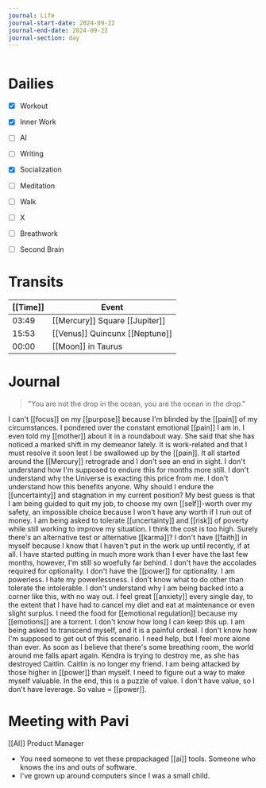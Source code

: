 ```yaml
---
journal: Life
journal-start-date: 2024-09-22
journal-end-date: 2024-09-22
journal-section: day
---
```


```calendar-nav
```

# Dailies

- [x] Workout
- [x] Inner Work
- [ ] AI
- [ ] Writing
- [x] Socialization
- [ ] Meditation
- [ ] Walk
- [ ] X
- [ ] Breathwork
- [ ] Second Brain


# Transits
| [[Time]] | Event |
|------|-------|
| 03:49 | [[Mercury]] Square [[Jupiter]] |
| 15:53 | [[Venus]] Quincunx [[Neptune]] |
| 00:00 | [[Moon]] in Taurus |

# Journal

> "You are not the drop in the ocean, you are the ocean in the drop."

I can't [[focus]] on my [[purpose]] because I'm blinded by the [[pain]] of my circumstances. I pondered over the constant emotional [[pain]] I am in. I even told my [[mother]] about it in a roundabout way. She said that she has noticed a marked shift in my demeanor lately. It is work-related and that I must resolve it soon lest I be swallowed up by the [[pain]]. It all started around the [[Mercury]] retrograde and I don't see an end in sight. I don't understand how I'm supposed to endure this for months more still. I don't understand why the Universe is exacting this price from me. I don't understand how this benefits anyone. Why should I endure the [[uncertainty]] and stagnation in my current position? My best guess is that I am being guided to quit my job, to choose my own [[self]]-worth over my safety, an impossible choice because I won't have any worth if I run out of money. I am being asked to tolerate [[uncertainty]] and [[risk]] of poverty while still working to improve my situation. I think the cost is too high. Surely there's  an alternative test or alternative [[karma]]? I don't have [[faith]] in myself because I know that I haven't put in the work up until recently, if at all. I have started putting in much more work than I ever have the last few months, however, I'm still so woefully far behind. I don't have the accolades required for optionality. I don't have the [[power]] for optionality. I am powerless. I hate my powerlessness. I don't know what to do other than tolerate the intolerable. I don't understand why I am being backed into a corner like this, with no way out. I feel great [[anxiety]] every single day, to the extent that I have had to cancel my diet and eat at maintenance or even slight surplus. I need the food for [[emotional regulation]] because my [[emotions]] are a torrent. I don't know how long I can keep this up. I am being asked to transcend myself, and it is a painful ordeal. I don't know how I'm supposed to get out of this scenario. I need help, but I feel more alone than ever. As soon as I believe that there's some breathing room, the world around me falls apart again. Kendra is trying to destroy me, as she has destroyed Caitlin. Caitlin is no longer my friend. I am being attacked by those higher in [[power]] than myself. I need to figure out a way to make myself valuable. In the end, this is a puzzle of value. I don't have value, so I don't have leverage. So value = [[power]].


# Meeting with Pavi
[[AI]] Product Manager
- You need someone to vet these prepackaged [[ai]] tools. Someone who knows the ins and outs of software.
- I've grown up around computers since I was a small child.